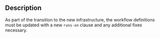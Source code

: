 ## Description

As part of the transition to the new infrastructure, the workflow definitions must be updated with a new `runs-on` clause and any additional fixes necessary.